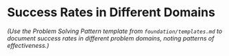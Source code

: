 # Success Rates in Different Domains

*(Use the Problem Solving Pattern template from `foundation/templates.md` to document success rates in different problem domains, noting patterns of effectiveness.)*
